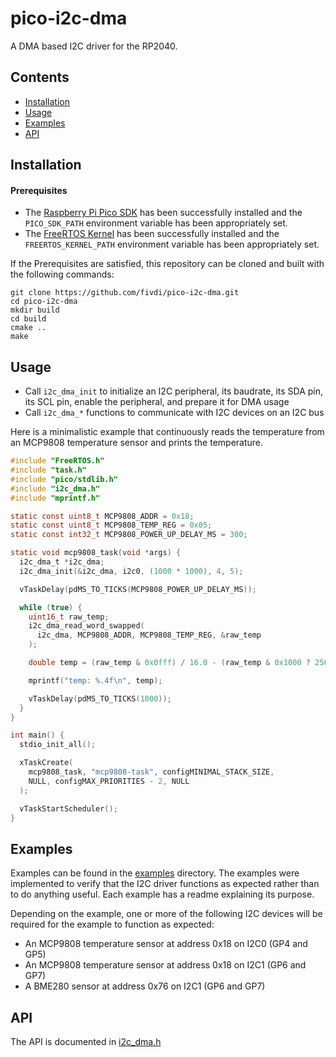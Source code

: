 # pico-i2c-dma
A DMA based I2C driver for the RP2040.


## Contents

- [Installation](#installation)
- [Usage](#usage)
- [Examples](#examples)
- [API](#examples)


## Installation

#### Prerequisites

- The [Raspberry Pi Pico SDK](https://github.com/raspberrypi/pico-sdk) has
been successfully installed and the `PICO_SDK_PATH` environment variable has
been appropriately set.
- The [FreeRTOS Kernel](https://github.com/FreeRTOS/FreeRTOS-Kernel) has been
successfully installed and the `FREERTOS_KERNEL_PATH` environment variable has
been appropriately set.

If the Prerequisites are satisfied, this repository can be cloned and built
with the following commands:

```
git clone https://github.com/fivdi/pico-i2c-dma.git
cd pico-i2c-dma
mkdir build
cd build
cmake ..
make
```


## Usage

- Call `i2c_dma_init` to initialize an I2C peripheral, its baudrate, its SDA
pin, its SCL pin, enable the peripheral, and prepare it for DMA usage
- Call `i2c_dma_*` functions to communicate with I2C devices on an I2C bus

Here is a minimalistic example that continuously reads the temperature from an
MCP9808 temperature sensor and prints the temperature.

```c
#include "FreeRTOS.h"
#include "task.h"
#include "pico/stdlib.h"
#include "i2c_dma.h"
#include "mprintf.h"

static const uint8_t MCP9808_ADDR = 0x18;
static const uint8_t MCP9808_TEMP_REG = 0x05;
static const int32_t MCP9808_POWER_UP_DELAY_MS = 300;

static void mcp9808_task(void *args) {
  i2c_dma_t *i2c_dma;
  i2c_dma_init(&i2c_dma, i2c0, (1000 * 1000), 4, 5);

  vTaskDelay(pdMS_TO_TICKS(MCP9808_POWER_UP_DELAY_MS));

  while (true) {
    uint16_t raw_temp;
    i2c_dma_read_word_swapped(
      i2c_dma, MCP9808_ADDR, MCP9808_TEMP_REG, &raw_temp
    );

    double temp = (raw_temp & 0x0fff) / 16.0 - (raw_temp & 0x1000 ? 256 : 0);

    mprintf("temp: %.4f\n", temp);

    vTaskDelay(pdMS_TO_TICKS(1000));
  }
}

int main() {
  stdio_init_all();

  xTaskCreate(
    mcp9808_task, "mcp9808-task", configMINIMAL_STACK_SIZE,
    NULL, configMAX_PRIORITIES - 2, NULL
  );

  vTaskStartScheduler();
}
```


## Examples

Examples can be found in the [examples](examples/) directory. The examples
were implemented to verify that the I2C driver functions as expected rather
than to do anything useful. Each example has a readme explaining its purpose.

Depending on the example, one or more of the following I2C devices will be
required for the example to function as expected:

- An MCP9808 temperature sensor at address 0x18 on I2C0 (GP4 and GP5)
- An MCP9808 temperature sensor at address 0x18 on I2C1 (GP6 and GP7)
- A BME280 sensor at address 0x76 on I2C1 (GP6 and GP7)


## API

The API is documented in [i2c_dma.h](https://github.com/fivdi/pico-i2c-dma/blob/master/src/include/i2c_dma.h)

